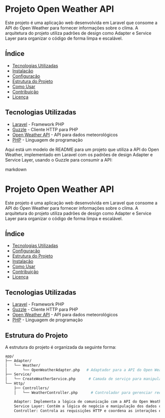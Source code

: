 # Projeto Open Weather API

Este projeto é uma aplicação web desenvolvida em Laravel que consome a API do Open Weather para fornecer informações sobre o clima. A arquitetura do projeto utiliza padrões de design como Adapter e Service Layer para organizar o código de forma limpa e escalável.

## Índice

- [Tecnologias Utilizadas](#tecnologias-utilizadas)
- [Instalação](#instalação)
- [Configuração](#configuração)
- [Estrutura do Projeto](#estrutura-do-projeto)
- [Como Usar](#como-usar)
- [Contribuição](#contribuição)
- [Licença](#licença)

## Tecnologias Utilizadas

- [Laravel](https://laravel.com/) - Framework PHP
- [Guzzle](https://docs.guzzlephp.org/en/stable/) - Cliente HTTP para PHP
- [Open Weather API](https://openweathermap.org/api) - API para dados meteorológicos
- [PHP](https://www.php.net/) - Linguagem de programação

Aqui está um modelo de README para um projeto que utiliza a API do Open Weather, implementado em Laravel com os padrões de design Adapter e Service Layer, usando o Guzzle para consumir a API:

markdown

# Projeto Open Weather API

Este projeto é uma aplicação web desenvolvida em Laravel que consome a API do Open Weather para fornecer informações sobre o clima. A arquitetura do projeto utiliza padrões de design como Adapter e Service Layer para organizar o código de forma limpa e escalável.

## Índice

- [Tecnologias Utilizadas](#tecnologias-utilizadas)
- [Configuração](#configuração)
- [Estrutura do Projeto](#estrutura-do-projeto)
- [Instalação](#instalação)
- [Como Usar](#como-usar)
- [Contribuição](#contribuição)
- [Licença](#licença)

## Tecnologias Utilizadas

- [Laravel](https://laravel.com/) - Framework PHP
- [Guzzle](https://docs.guzzlephp.org/en/stable/) - Cliente HTTP para PHP
- [Open Weather API](https://openweathermap.org/api) - API para dados meteorológicos
- [PHP](https://www.php.net/) - Linguagem de programação

## Estrutura do Projeto

A estrutura do projeto é organizada da seguinte forma:

```bash
app/
├── Adapter/
│   └── Weather/
│       └── OpenWeatherAdapter.php   # Adaptador para a API do Open Weather
├── Service/
│   └── CreateWeatherService.php      # Camada de serviço para manipulação de dados do clima
└── Http/
    ├── Controllers/
    │   └── WeatherController.php      # Controlador para gerenciar requisições relacionadas ao clima

    Adapter: Implementa a lógica de comunicação com a API do Open Weather.
    Service Layer: Contém a lógica de negócio e manipulação dos dados obtidos da API.
    Controller: Controla as requisições HTTP e coordena as interações entre o Adapter e o Service Layer.
```
